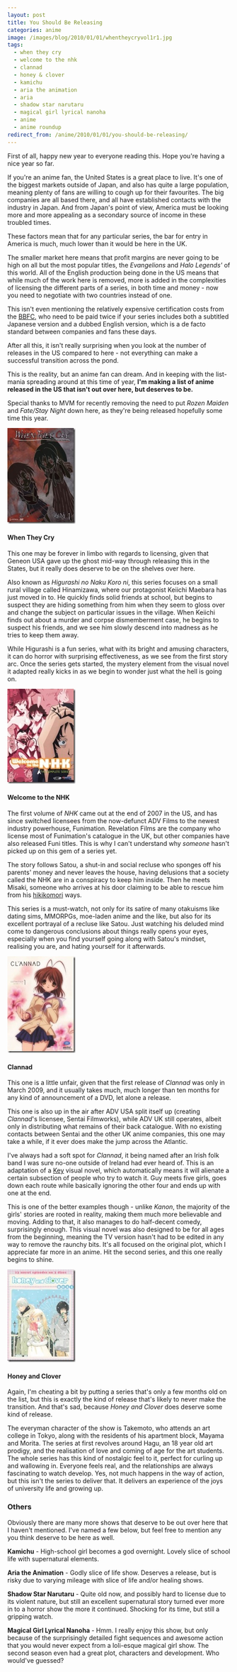 ```yaml
---
layout: post
title: You Should Be Releasing
categories: anime
image: /images/blog/2010/01/01/whentheycryvol1r1.jpg
tags:
  - when they cry
  - welcome to the nhk
  - clannad
  - honey & clover
  - kamichu
  - aria the animation
  - aria
  - shadow star narutaru
  - magical girl lyrical nanoha
  - anime
  - anime roundup
redirect_from: /anime/2010/01/01/you-should-be-releasing/
---
```

First of all, happy new year to everyone reading this. Hope you're having a nice year so far.

If you're an anime fan, the United States is a great place to live. It's one of the biggest markets outside of Japan, and also has quite a large population, meaning plenty of fans are willing to cough up for their favourites. The big companies are all based there, and all have established contacts with the industry in Japan. And from Japan's point of view, America must be looking more and more appealing as a secondary source of income in these troubled times.

These factors mean that for any particular series, the bar for entry in America is much, much lower than it would be here in the UK.

The smaller market here means that profit margins are never going to be high on all but the most popular titles, the *Evangelions* and *Halo Legends'* of this world. All of the English production being done in the US means that while much of the work here is removed, more is added in the complexities of licensing the different parts of a series, in both time and money - now you need to negotiate with two countries instead of one.

This isn't even mentioning the relatively expensive certification costs from the [BBFC](http://en.wikipedia.org/wiki/British_Board_of_Film_Classification), who need to be paid twice if your series includes both a subtitled Japanese version and a dubbed English version, which is a de facto standard between companies and fans these days.

After all this, it isn't really surprising when you look at the number of releases in the US compared to here - not everything can make a successful transition across the pond.

This is the reality, but an anime fan can dream. And in keeping with the list-mania spreading around at this time of year, **I'm making a list of anime released in the US that isn't out over here, but deserves to be.**

Special thanks to MVM for recently removing the need to put *Rozen Maiden* and *Fate/Stay Night* down here, as they're being released hopefully some time this year.

![When They Cry](/images/blog/2010/01/01/whentheycryvol1r1.jpg)

#### When They Cry

This one may be forever in limbo with regards to licensing, given that Geneon USA gave up the ghost mid-way through releasing this in the States, but it really does deserve to be on the shelves over here.

Also known as *Higurashi no Naku Koro ni*, this series focuses on a small rural village called Hinamizawa, where our protagonist Keiichi Maebara has just moved in to. He quickly finds solid friends at school, but begins to suspect they are hiding something from him when they seem to gloss over and change the subject on particular issues in the village. When Keiichi finds out about a murder and corpse dismemberment case, he begins to suspect his friends, and we see him slowly descend into madness as he tries to keep them away.

While Higurashi is a fun series, what with its bright and amusing characters, it can do horror with surprising effectiveness, as we see from the first story arc. Once the series gets started, the mystery element from the visual novel it adapted really kicks in as we begin to wonder just what the hell is going on.

![Welcome to the NHK](/images/blog/2010/01/01/welcometothenhkcompleter1.jpg)

#### Welcome to the NHK

The first volume of *NHK* came out at the end of 2007 in the US, and has since switched licensees from the now-defunct ADV Films to the newest industry powerhouse, Funimation. Revelation Films are the company who license most of Funimation's catalogue in the UK, but other companies have also released Funi titles. This is why I can't understand why *someone* hasn't picked up on this gem of a series yet.

The story follows Satou, a shut-in and social recluse who sponges off his parents' money and never leaves the house, having delusions that a society called the NHK are in a conspiracy to keep him inside. Then he meets Misaki, someone who arrives at his door claiming to be able to rescue him from his [hikikomori](http://en.wikipedia.org/wiki/Hikikomori) ways.

This series is a must-watch, not only for its satire of many otakuisms like dating sims, MMORPGs, moe-laden anime and the like, but also for its excellent portrayal of a recluse like Satou. Just watching his deluded mind come to dangerous conclusions about things really opens your eyes, especially when you find yourself going along with Satou's mindset, realising you are, and hating yourself for it afterwards.

![Clannad](/images/blog/2010/01/01/clannadvol1r1.jpg)

#### Clannad

This one is a little unfair, given that the first release of *Clannad* was only in March 2009, and it usually takes much, much longer than ten months for any kind of announcement of a DVD, let alone a release.

This one is also up in the air after ADV USA split itself up (creating *Clannad*'s licensee, Sentai Filmworks), while ADV UK still operates, albeit only in distributing what remains of their back catalogue. With no existing contacts between Sentai and the other UK anime companies, this one may take a while, if it ever does make the jump across the Atlantic.

I've always had a soft spot for *Clannad*, it being named after an Irish folk band I was sure no-one outside of Ireland had ever heard of. This is an adaptation of a [Key](http://en.wikipedia.org/wiki/Key_%28company%29) visual novel, which automatically means it will alienate a certain subsection of people who try to watch it. Guy meets five girls, goes down each route while basically ignoring the other four and ends up with one at the end.

This is one of the better examples though - unlike *Kanon*, the majority of the girls' stories are rooted in reality, making them much more believable and moving. Adding to that, it also manages to do half-decent comedy, surprisingly enough. This visual novel was also designed to be for all ages from the beginning, meaning the TV version hasn't had to be edited in any way to remove the raunchy bits. It's all focused on the original plot, which I appreciate far more in an anime. Hit the second series, and this one really begins to shine.

![Honey and Clover](/images/blog/2010/01/01/honeyandclovervol1r1.jpg)

#### Honey and Clover

Again, I'm cheating a bit by putting a series that's only a few months old on the list, but this is exactly the kind of release that's likely to never make the transition. And that's sad, because *Honey and Clover* does deserve some kind of release.

The everyman character of the show is Takemoto, who attends an art college in Tokyo, along with the residents of his apartment block, Mayama and Morita. The series at first revolves around Hagu, an 18 year old art prodigy, and the realisation of love and coming of age for the art students. The whole series has this kind of nostalgic feel to it, perfect for curling up and wallowing in. Everyone feels real, and the relationships are always fascinating to watch develop. Yes, not much happens in the way of action, but this isn't the series to deliver that. It delivers an experience of the joys of university life and growing up.

### Others

Obviously there are many more shows that deserve to be out over here that I haven't mentioned. I've named a few below, but feel free to mention any you think deserve to be here as well.

**Kamichu** - High-school girl becomes a god overnight. Lovely slice of school life with supernatural elements.

**Aria the Animation** - Godly slice of life show. Deserves a release, but is risky due to varying mileage with slice of life and/or healing shows.

**Shadow Star Narutaru** - Quite old now, and possibly hard to license due to its violent nature, but still an excellent supernatural story turned ever more in to a horror show the more it continued. Shocking for its time, but still a gripping watch.

**Magical Girl Lyrical Nanoha** - Hmm. I really enjoy this show, but only because of the surprisingly detailed fight sequences and awesome action that you would never expect from a loli-esque magical girl show. The second season even had a great plot, characters and development. Who would've guessed?
